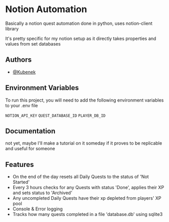 
# Notion Automation

Basically a notion quest automation done in python, uses notion-client library

It's pretty specific for my notion setup as it directly takes properties and values from set databases

## Authors

- [@Kubenek](https://github.com/Kubenek)


## Environment Variables

To run this project, you will need to add the following environment variables to your .env file

`NOTION_API_KEY`
`QUEST_DATABASE_ID`
`PLAYER_DB_ID`




## Documentation

not yet, maybe I'll make a tutorial on it someday if it proves to be replicable and useful for someone


## Features

- On the end of the day resets all Daily Quests to the status of 'Not Started'
- Every 3 hours checks for any Quests with status 'Done', applies their XP and sets status to 'Archived'
- Any uncompleted Daily Quests have their xp depleted from players' XP pool
- Console & Error logging
- Tracks how many quests completed in a file 'database.db' using sqlite3


